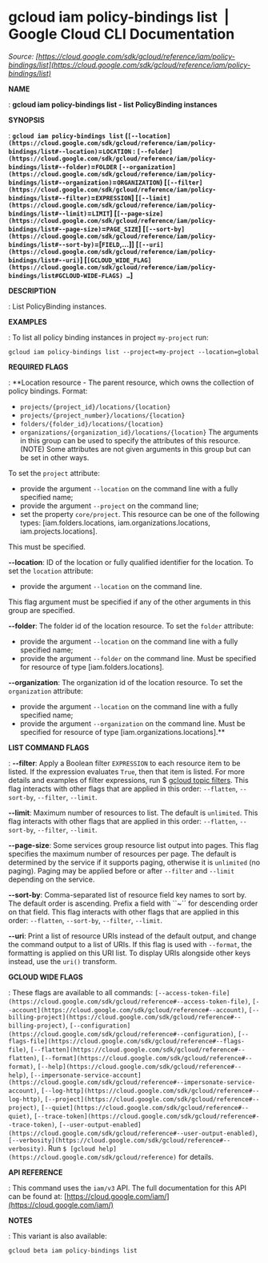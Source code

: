 # gcloud iam policy-bindings list  |  Google Cloud CLI Documentation

*Source: [https://cloud.google.com/sdk/gcloud/reference/iam/policy-bindings/list](https://cloud.google.com/sdk/gcloud/reference/iam/policy-bindings/list)*

**NAME**

: **gcloud iam policy-bindings list - list PolicyBinding instances**

**SYNOPSIS**

: **`gcloud iam policy-bindings list` (`[--location](https://cloud.google.com/sdk/gcloud/reference/iam/policy-bindings/list#--location)`=`LOCATION` : `[--folder](https://cloud.google.com/sdk/gcloud/reference/iam/policy-bindings/list#--folder)`=`FOLDER` `[--organization](https://cloud.google.com/sdk/gcloud/reference/iam/policy-bindings/list#--organization)`=`ORGANIZATION`) [`[--filter](https://cloud.google.com/sdk/gcloud/reference/iam/policy-bindings/list#--filter)`=`EXPRESSION`] [`[--limit](https://cloud.google.com/sdk/gcloud/reference/iam/policy-bindings/list#--limit)`=`LIMIT`] [`[--page-size](https://cloud.google.com/sdk/gcloud/reference/iam/policy-bindings/list#--page-size)`=`PAGE_SIZE`] [`[--sort-by](https://cloud.google.com/sdk/gcloud/reference/iam/policy-bindings/list#--sort-by)`=[`FIELD`,…]] [`[--uri](https://cloud.google.com/sdk/gcloud/reference/iam/policy-bindings/list#--uri)`] [`[GCLOUD_WIDE_FLAG](https://cloud.google.com/sdk/gcloud/reference/iam/policy-bindings/list#GCLOUD-WIDE-FLAGS) …`]**

**DESCRIPTION**

: List PolicyBinding instances.

**EXAMPLES**

: To list all policy binding instances in project `my-project` run:

```
gcloud iam policy-bindings list --project=my-project --location=global
```

**REQUIRED FLAGS**

: **Location resource - The parent resource, which owns the collection of policy
bindings.
Format:

- `projects/{project_id}/locations/{location}`
- `projects/{project_number}/locations/{location}`
- `folders/{folder_id}/locations/{location}`
- `organizations/{organization_id}/locations/{location}` The arguments
in this group can be used to specify the attributes of this resource. (NOTE)
Some attributes are not given arguments in this group but can be set in other
ways.

To set the `project` attribute:

- provide the argument `--location` on the command line with a fully
specified name;
- provide the argument `--project` on the command line;
- set the property `core/project`. This resource can be one of the
following types: [iam.folders.locations, iam.organizations.locations,
iam.projects.locations].

This must be specified.

**--location**:
ID of the location or fully qualified identifier for the location.
To set the `location` attribute:

- provide the argument `--location` on the command line.

This flag argument must be specified if any of the other arguments in this group
are specified.

**--folder**:
The folder id of the location resource.
To set the `folder` attribute:

- provide the argument `--location` on the command line with a fully
specified name;
- provide the argument `--folder` on the command line. Must be
specified for resource of type [iam.folders.locations].

**--organization**:
The organization id of the location resource.
To set the `organization` attribute:

- provide the argument `--location` on the command line with a fully
specified name;
- provide the argument `--organization` on the command line. Must be
specified for resource of type [iam.organizations.locations].**

**LIST COMMAND FLAGS**

: **--filter**:
Apply a Boolean filter `EXPRESSION` to each resource item
to be listed. If the expression evaluates `True`, then that item is
listed. For more details and examples of filter expressions, run $ [gcloud topic filters](https://cloud.google.com/sdk/gcloud/reference/topic/filters). This flag
interacts with other flags that are applied in this order:
`--flatten`, `--sort-by`, `--filter`,
`--limit`.

**--limit**:
Maximum number of resources to list. The default is `unlimited`. This
flag interacts with other flags that are applied in this order:
`--flatten`, `--sort-by`, `--filter`,
`--limit`.

**--page-size**:
Some services group resource list output into pages. This flag specifies the
maximum number of resources per page. The default is determined by the service
if it supports paging, otherwise it is `unlimited` (no paging).
Paging may be applied before or after `--filter` and
`--limit` depending on the service.

**--sort-by**:
Comma-separated list of resource field key names to sort by. The default order
is ascending. Prefix a field with ``~´´ for descending order on that
field. This flag interacts with other flags that are applied in this order:
`--flatten`, `--sort-by`, `--filter`,
`--limit`.

**--uri**:
Print a list of resource URIs instead of the default output, and change the
command output to a list of URIs. If this flag is used with
`--format`, the formatting is applied on this URI list. To display
URIs alongside other keys instead, use the `uri()` transform.

**GCLOUD WIDE FLAGS**

: These flags are available to all commands: `[--access-token-file](https://cloud.google.com/sdk/gcloud/reference#--access-token-file)`,
`[--account](https://cloud.google.com/sdk/gcloud/reference#--account)`, `[--billing-project](https://cloud.google.com/sdk/gcloud/reference#--billing-project)`,
`[--configuration](https://cloud.google.com/sdk/gcloud/reference#--configuration)`,
`[--flags-file](https://cloud.google.com/sdk/gcloud/reference#--flags-file)`,
`[--flatten](https://cloud.google.com/sdk/gcloud/reference#--flatten)`, `[--format](https://cloud.google.com/sdk/gcloud/reference#--format)`, `[--help](https://cloud.google.com/sdk/gcloud/reference#--help)`, `[--impersonate-service-account](https://cloud.google.com/sdk/gcloud/reference#--impersonate-service-account)`,
`[--log-http](https://cloud.google.com/sdk/gcloud/reference#--log-http)`,
`[--project](https://cloud.google.com/sdk/gcloud/reference#--project)`, `[--quiet](https://cloud.google.com/sdk/gcloud/reference#--quiet)`, `[--trace-token](https://cloud.google.com/sdk/gcloud/reference#--trace-token)`, `[--user-output-enabled](https://cloud.google.com/sdk/gcloud/reference#--user-output-enabled)`,
`[--verbosity](https://cloud.google.com/sdk/gcloud/reference#--verbosity)`.
Run `$ [gcloud help](https://cloud.google.com/sdk/gcloud/reference)` for details.

**API REFERENCE**

: This command uses the `iam/v3` API. The full documentation for this
API can be found at: [https://cloud.google.com/iam/](https://cloud.google.com/iam/)

**NOTES**

: This variant is also available:

```
gcloud beta iam policy-bindings list
```